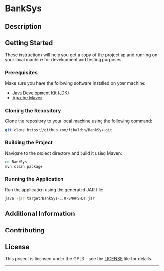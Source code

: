 # BankSys

## Description

## Getting Started

These instructions will help you get a copy of the project up and running on your local machine for development and testing purposes.

### Prerequisites

Make sure you have the following software installed on your machine:

- [Java Development Kit (JDK)](https://adoptopenjdk.net/)
- [Apache Maven](https://maven.apache.org/)

### Cloning the Repository

Clone the repository to your local machine using the following command:

```bash
git clone https://github.com/fjbaldon/BankSys.git
```

### Building the Project

Navigate to the project directory and build it using Maven:

```bash
cd BankSys
mvn clean package
```

### Running the Application

Run the application using the generated JAR file:

```bash
java -jar target/BankSys-1.0-SNAPSHOT.jar
```

## Additional Information

<!-- Include any additional information users might need, such as configuration options, dependencies, or special instructions. -->

## Contributing

<!-- If you'd like to contribute to this project, please follow the [contributing guidelines](CONTRIBUTING.md). -->

## License

This project is licensed under the GPL3 - see the [LICENSE](LICENSE) file for details.

---